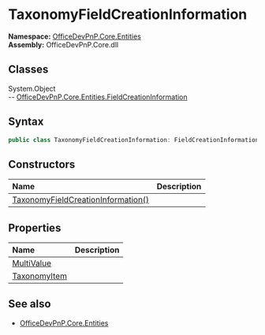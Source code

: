 # TaxonomyFieldCreationInformation
  
**Namespace:** [OfficeDevPnP.Core.Entities](OfficeDevPnP.Core.Entities.md)  
**Assembly:** OfficeDevPnP.Core.dll  
## Classes
System.Object  
-- [OfficeDevPnP.Core.Entities.FieldCreationInformation](OfficeDevPnP.Core.Entities.FieldCreationInformation.md)
## Syntax
```C#
public class TaxonomyFieldCreationInformation: FieldCreationInformation
```
## Constructors
|**Name**|**Description**|
|:-----|:-----|
| [TaxonomyFieldCreationInformation()](TaxonomyFieldCreationInformationconstructor1details.md) | 
## Properties
|**Name**|**Description**|
|:-----|:-----|
| [MultiValue](TaxonomyFieldCreationInformation.MultiValue.md) | 
| [TaxonomyItem](TaxonomyFieldCreationInformation.TaxonomyItem.md) | 
## See also
- [OfficeDevPnP.Core.Entities](OfficeDevPnP.Core.Entities.md)
